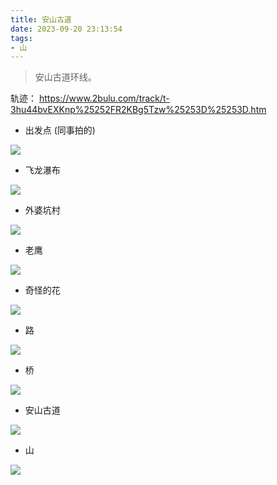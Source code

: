 ```yaml
---
title: 安山古道
date: 2023-09-20 23:13:54
tags:
- 山 
---
```


> 安山古道环线。

轨迹： https://www.2bulu.com/track/t-3hu44bvEXKnp%25252FR2KBg5Tzw%25253D%25253D.htm

- 出发点 (同事拍的)

![](./../images/2332b9b7b033391c56282c9d7c09a8f3.jpeg)

- 飞龙瀑布
<!--more-->

![](./../images/1caf3a002b4719192f35c9dc36671756.jpeg)

- 外婆坑村

![](./../images/2d751f9f267f0f4572c03ae1acfc414a.jpeg)

- 老鹰

![](./../images/c3060cb843ce40ebb75c9a9aaa09f5d8.jpeg)

- 奇怪的花

![](./../images/1977128cb9b1e6d74306d4ad28e43613.jpeg)

- 路

![](./../images/0b237e9874b482450577358939a9f468.jpeg)

- 桥

![](./../images/91fd825af40487bfa1a0798f451540ca.jpeg)

- 安山古道

![](./../images/61074fcd21986c4e82a53f9cc25c46c1.jpeg)

- 山

![](./../images/11d82604af39da3fd04baa470c17adeb.jpeg)
